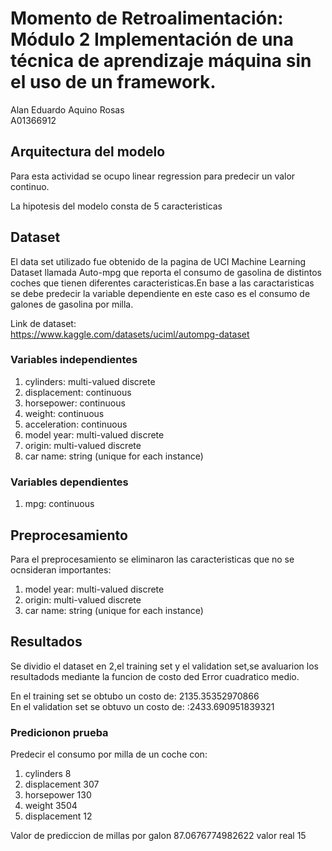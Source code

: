 # Momento de Retroalimentación: Módulo 2 Implementación de una técnica de aprendizaje máquina sin el uso de un framework.
Alan Eduardo Aquino Rosas <br/>
A01366912 <br/>


## Arquitectura del modelo
Para esta actividad se ocupo linear regression para predecir un valor continuo.<br/>

La hipotesis del modelo consta de 5 caracteristicas
<br/>

## Dataset

El data set utilizado fue obtenido de la pagina de UCI Machine Learning Dataset llamada Auto-mpg que reporta el consumo de gasolina de distintos coches que tienen diferentes caracteristicas.En base a las caractaristicas se debe predecir la variable dependiente en este caso es el consumo de galones de gasolina por milla.<br/>

Link de dataset:<br/>
https://www.kaggle.com/datasets/uciml/autompg-dataset<br/>

### Variables independientes

1. cylinders: multi-valued discrete
2. displacement: continuous
3. horsepower: continuous
4. weight: continuous
5. acceleration: continuous
6. model year: multi-valued discrete
7. origin: multi-valued discrete
8. car name: string (unique for each instance)

### Variables dependientes

1. mpg: continuous


## Preprocesamiento

Para el preprocesamiento se eliminaron las caracteristicas que no se ocnsideran importantes:
1. model year: multi-valued discrete
2. origin: multi-valued discrete
3. car name: string (unique for each instance)


## Resultados

Se dividio el dataset en 2,el training set y el validation set,se avaluarion los resultadods mediante la funcion de costo ded Error cuadratico medio.<br/>



En el training set se obtubo un costo de: 2135.35352970866 <br/>
En el validation set se obtuvo un costo de: :2433.690951839321 <br/>

### Predicionon prueba

Predecir el consumo por milla de un coche con:
1. cylinders 8
2. displacement 307
3. horsepower 130
4. weight 3504
5. displacement 12

Valor de prediccion de millas por galon 87.0676774982622 valor real 15 


